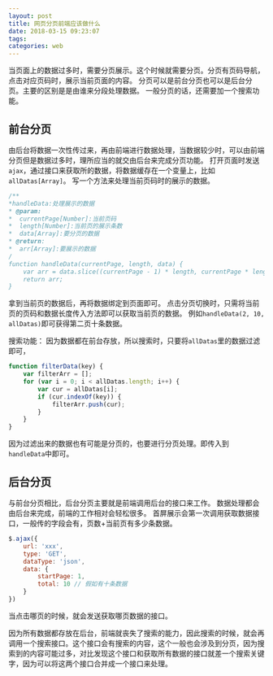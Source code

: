 ```yaml
---
layout: post
title: 网页分页前端应该做什么
date: 2018-03-15 09:23:07
tags:
categories: web
---
```


当页面上的数据过多时，需要分页展示。这个时候就需要分页。分页有页码导航，点击对应页码时，展示当前页面的内容。
分页可以是前台分页也可以是后台分页。主要的区别是是由谁来分段处理数据。
一般分页的话，还需要加一个搜索功能。
## 前台分页
由后台将数据一次性传过来，再由前端进行数据处理，当数据较少时，可以由前端分页但是数据过多时，理所应当的就交由后台来完成分页功能。
打开页面时发送`ajax`，通过接口来获取所的数据，将数据缓存在一个变量上，比如`allDatas[Array]`。
写一个方法来处理当前页码时的展示的数据。
```javascript
/**
*handleData:处理展示的数据
* @param:
*  currentPage[Number]:当前页码
*  length[Number]:当前页的展示条数
*  data[Array]:要分页的数据
* @return:
*  arr[Array]:要展示的数据
/
function handleData(currentPage, length, data) {
	var arr = data.slice((currentPage - 1) * length, currentPage * length);
	return arr;
}
```
拿到当前页的数据后，再将数据绑定到页面即可。
点击分页切换时，只需将当前页的页码和数据长度传入方法即可以获取当前页的数据。
例如`handleData(2, 10, allDatas)`即可获得第二页十条数据。

搜索功能：
因为数据都在前台存放，所以搜索时，只要将`allDatas`里的数据过滤即可，
```javascript
function filterData(key) {
	var filterArr = [];
	for (var i = 0; i < allDatas.length; i++) {
		var cur = allDatas[i];
		if (cur.indexOf(key)) {
			filterArr.push(cur);
		}
	}
}
```
因为过滤出来的数据也有可能是分页的，也要进行分页处理。即传入到`handleData`中即可。


## 后台分页
与前台分页相比，后台分页主要就是前端调用后台的接口来工作。
数据处理都会由后台来完成，前端的工作相对会轻松很多。
首屏展示会第一次调用获取数据接口，一般传的字段会有，页数+当前页有多少条数据。
```javascript
$.ajax({
	url: 'xxx',
	type: 'GET',
	dataType: 'json',
	data: {
		startPage: 1,
		total: 10 // 假如有十条数据
	}
})
```

当点击哪页的时候，就会发送获取哪页数据的接口。

因为所有数据都存放在后台，前端就丧失了搜索的能力，因此搜索的时候，就会再调用一个搜索接口。这个接口会有搜索的内容，这个一般也会涉及到分页，因为搜索到的内容可能过多，对比发现这个接口和获取所有数据的接口就差一个搜索关键字，因为可以将这两个接口合并成一个接口来处理。